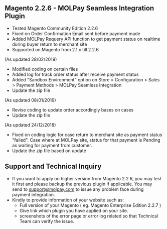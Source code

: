 ## Magento 2.2.6 - MOLPay Seamless Integration Plugin
- Tested Magento Community Edition 2.2.6
- Fixed on Order Confirmation Email sent before payment made
- Added MOLPay Requery API function to get payment status on realtime during buyer return to merchant site 
- Supported on Magento from 2.1.x till 2.2.6 

(As updated 28/02/2019)
- Modified coding on certain files
- Added log for track order status after receive payment status
- Added "Sandbox Environment" option on Store > Configuration > Sales > Payment Methods > MOLPay Seamless Integration 
- Update the zip file

(As updated 08/01/2019)
- Revise coding to update order accordingly bases on cases
- Update the zip file

(As updated 24/12/2018)
- Fixed on coding logic for case return to merchant site as payment status "failed". Case where at MOLPay site, status for that payment is Pending as waiting for payment from customer. 
- Update the zip file based on update

## Support and Technical Inquiry
- If you want to apply on higher version from Magento 2.2.6, you may test it first and please backup the previous plugin if applicable.
  You may send to support@molpay.com to issue any problem face during payment integration. 
- Kindly to provide information of your website such as:
  - Full version of your Magento ( eg. Magento Enterprise Edition 2.2.7 )
  - Give link which plugin you have applied on your site.
  - screenshots of the error page or error log related
  so that Technical Team can verify the issue.
